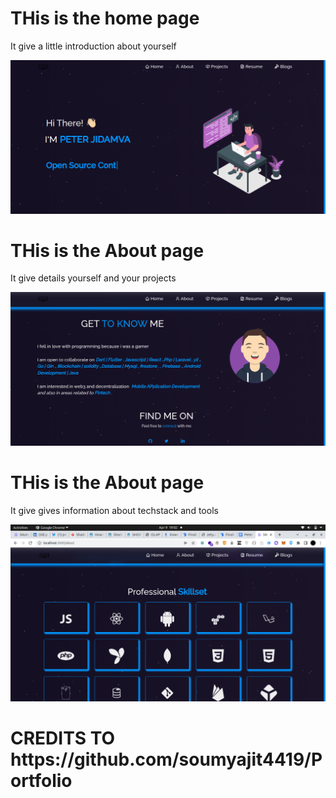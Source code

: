 <p> 
<h1>
 THis is the home page
</h1>
 It give a little introduction about yourself
</p>
<img src="./src/Assets/screen/PT1.png">

<p> 
<h1>
 THis is the About page
</h1>
 It give  details yourself and your projects
</p>


<img src="./src/Assets/screen/PT2.png">

<p> 
<h1>
 THis is the About page
</h1>
 It give gives information about techstack and tools
</p>


<img src="./src/Assets/screen/PT3.png">

<h1> 
CREDITS TO https://github.com/soumyajit4419/Portfolio
</h1>